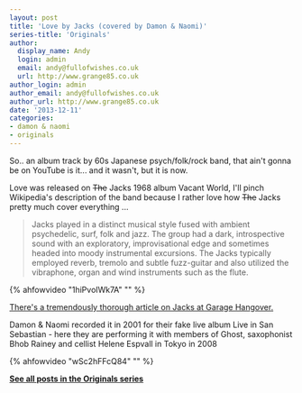 ```yaml
---
layout: post
title: 'Love by Jacks (covered by Damon & Naomi)'
series-title: 'Originals'
author:
  display_name: Andy
  login: admin
  email: andy@fullofwishes.co.uk
  url: http://www.grange85.co.uk
author_login: admin
author_email: andy@fullofwishes.co.uk
author_url: http://www.grange85.co.uk
date: '2013-12-11'
categories:
- damon & naomi
- originals
---
```

<p>So.. an album track by 60s Japanese psych/folk/rock band, that ain't gonna be on YouTube is it... and it wasn't, but it is now.</p>
<p>Love was released on <del datetime="2013-12-11T23:52:14+00:00">The</del> Jacks 1968 album Vacant World, I'll pinch Wikipedia's description of the band because I rather love how <del datetime="2013-12-11T23:52:14+00:00">The</del> Jacks pretty much cover everything ...</p>
<blockquote><p>Jacks played in a distinct musical style fused with ambient psychedelic, surf, folk and jazz. The group had a dark, introspective sound with an exploratory, improvisational edge and sometimes headed into moody instrumental excursions. The Jacks typically employed reverb, tremolo and subtle fuzz-guitar and also utilized the vibraphone, organ and wind instruments such as the flute.</p></blockquote>
{% ahfowvideo "1hiPvoIWk7A" "" %}
<p><ins datetime="2013-12-11T23:51:39+00:00"><a href="http://www.garagehangover.com/Jacks/">There's a tremendously thorough article on Jacks at Garage Hangover</a>.</ins></p>
<p>Damon & Naomi recorded it in 2001 for their fake live album Live in San Sebastian - here they are performing it with members of Ghost, saxophonist Bhob Rainey and cellist Helene Espvall in Tokyo in 2008<br />
</p>
{% ahfowvideo "wSc2hFFcQ84" "" %}
<p><strong><a href="/category/originals/" title="List: Originals">See all posts in the Originals series</a></strong></p>
